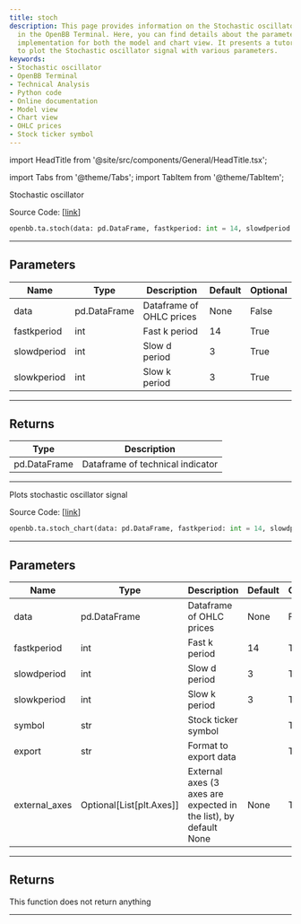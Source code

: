 ```yaml
---
title: stoch
description: This page provides information on the Stochastic oscillator method used
  in the OpenBB Terminal. Here, you can find details about the parameters and function
  implementation for both the model and chart view. It presents a tutorial on how
  to plot the Stochastic oscillator signal with various parameters.
keywords:
- Stochastic oscillator
- OpenBB Terminal
- Technical Analysis
- Python code
- Online documentation
- Model view
- Chart view
- OHLC prices
- Stock ticker symbol
---
```


import HeadTitle from '@site/src/components/General/HeadTitle.tsx';

<HeadTitle title="ta.stoch - Reference | OpenBB SDK Docs" />

import Tabs from '@theme/Tabs';
import TabItem from '@theme/TabItem';

<Tabs>
<TabItem value="model" label="Model" default>

Stochastic oscillator

Source Code: [[link](https://github.com/OpenBB-finance/OpenBBTerminal/tree/main/openbb_terminal/common/technical_analysis/momentum_model.py#L126)]

```python
openbb.ta.stoch(data: pd.DataFrame, fastkperiod: int = 14, slowdperiod: int = 3, slowkperiod: int = 3)
```

---

## Parameters

| Name | Type | Description | Default | Optional |
| ---- | ---- | ----------- | ------- | -------- |
| data | pd.DataFrame | Dataframe of OHLC prices | None | False |
| fastkperiod | int | Fast k period | 14 | True |
| slowdperiod | int | Slow d period | 3 | True |
| slowkperiod | int | Slow k period | 3 | True |


---

## Returns

| Type | Description |
| ---- | ----------- |
| pd.DataFrame | Dataframe of technical indicator |
---

</TabItem>
<TabItem value="view" label="Chart">

Plots stochastic oscillator signal

Source Code: [[link](https://github.com/OpenBB-finance/OpenBBTerminal/tree/main/openbb_terminal/common/technical_analysis/momentum_view.py#L307)]

```python
openbb.ta.stoch_chart(data: pd.DataFrame, fastkperiod: int = 14, slowdperiod: int = 3, slowkperiod: int = 3, symbol: str = "", export: str = "", external_axes: Optional[List[matplotlib.axes._axes.Axes]] = None)
```

---

## Parameters

| Name | Type | Description | Default | Optional |
| ---- | ---- | ----------- | ------- | -------- |
| data | pd.DataFrame | Dataframe of OHLC prices | None | False |
| fastkperiod | int | Fast k period | 14 | True |
| slowdperiod | int | Slow d period | 3 | True |
| slowkperiod | int | Slow k period | 3 | True |
| symbol | str | Stock ticker symbol |  | True |
| export | str | Format to export data |  | True |
| external_axes | Optional[List[plt.Axes]] | External axes (3 axes are expected in the list), by default None | None | True |


---

## Returns

This function does not return anything

---

</TabItem>
</Tabs>
